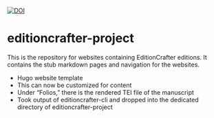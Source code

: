 [![DOI](https://zenodo.org/badge/574679318.svg)](https://zenodo.org/badge/latestdoi/574679318)

# editioncrafter-project
This is the repository for websites containing EditionCrafter editions. It contains the stub markdown pages and navigation for the websites.

- Hugo website template
- This can now be customized for content
- Under “Folios,” there is the rendered TEI file of the manuscript
- Took output of editioncrafter-cli and dropped into the dedicated directory of editioncrafter-project
